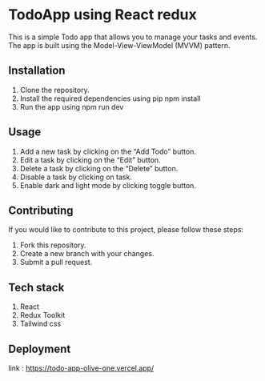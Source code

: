 # TodoApp using React redux
This is a simple Todo app that allows you to manage your tasks and events. The app is built using the Model-View-ViewModel (MVVM) pattern.

## Installation
1. Clone the repository.
2. Install the required dependencies using pip npm install
3. Run the app using npm run dev

## Usage
1. Add a new task by clicking on the “Add Todo” button.
2. Edit a task by clicking on the “Edit” button.
3. Delete a task by clicking on the “Delete” button.
4. Disable a task by clicking on task.
5. Enable dark and light mode by clicking toggle button.

## Contributing
If you would like to contribute to this project, please follow these steps:
1. Fork this repository.
2. Create a new branch with your changes.
3. Submit a pull request.

## Tech stack
1. React
2. Redux Toolkit
3. Tailwind css

## Deployment
link : https://todo-app-olive-one.vercel.app/




